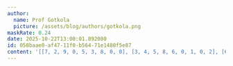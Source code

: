 ```yaml
---
author:
  name: Prof Gotkola
  picture: /assets/blog/authors/gotkola.png
maskRate: 0.24
date: 2025-10-22T13:00:01.892080
id: 058baae0-af47-11f0-b564-71e1480f5e87
content: '[[7, 2, 9, 0, 5, 3, 8, 0, 0], [3, 4, 5, 8, 6, 0, 1, 0, 2], [6, 0, 0, 4, 7, 2, 3, 5, 9], [0, 5, 2, 9, 0, 0, 0, 3, 7], [9, 6, 4, 5, 3, 7, 2, 8, 1], [0, 7, 3, 2, 1, 6, 4, 0, 5], [0, 9, 1, 3, 4, 0, 7, 2, 6], [2, 3, 0, 6, 9, 1, 5, 4, 8], [4, 8, 6, 0, 2, 0, 9, 0, 3]]'
---
```

